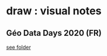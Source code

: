 # draw : visual notes

## Géo Data Days 2020 (FR)
[see folder](https://github.com/emaulandi/draw/tree/master/Geo%20Data%20Days%202020)
